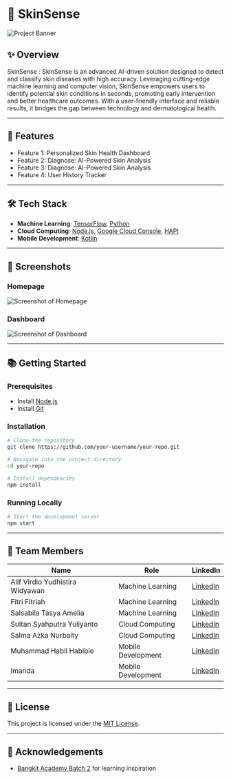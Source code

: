 # 📌 SkinSense

![Project Banner](https://via.placeholder.com/1200x400.png?text=Project+Banner+Goes+Here)

## ✨ Overview
SkinSense : SkinSense is an advanced AI-driven solution designed to detect and classify skin diseases with high accuracy. Leveraging cutting-edge machine learning and computer vision, SkinSense empowers users to identify potential skin conditions in seconds, promoting early intervention and better healthcare outcomes. With a user-friendly interface and reliable results, it bridges the gap between technology and dermatological health.

---

## 🚀 Features
- Feature 1: Personalized Skin Health Dashboard
- Feature 2: Diagnose: AI-Powered Skin Analysis
- Feature 3: Diagnose: AI-Powered Skin Analysis
- Feature 4: User History Tracker 

---

## 🛠️ Tech Stack
- **Machine Learning**: [TensorFlow](https://www.tensorflow.org/), [Python](https://www.python.org/)
- **Cloud Computing**: [Node.js](https://nodejs.org/), [Google Cloud Console](https://expressjs.com/), [HAPI](https://hapi.dev/)
- **Mobile Development**: [Kotlin](https://kotlinlang.org/)

---

## 📸 Screenshots
### Homepage
![Screenshot of Homepage](https://via.placeholder.com/800x400.png?text=Homepage+Screenshot)

### Dashboard
![Screenshot of Dashboard](https://via.placeholder.com/800x400.png?text=Dashboard+Screenshot)

---

## 📚 Getting Started

### Prerequisites
- Install [Node.js](https://nodejs.org/)
- Install [Git](https://git-scm.com/)

### Installation
```bash
# Clone the repository
git clone https://github.com/your-username/your-repo.git

# Navigate into the project directory
cd your-repo

# Install dependencies
npm install
```

### Running Locally
```bash
# Start the development server
npm start
```

---

## 👥 Team Members
| Name             | Role                 | LinkedIn                                       |
|------------------|----------------------|------------------------------------------------|
| Alif Virdio Yudhistira Widyawan         | Machine Learning               | [LinkedIn](https://linkedin.com/in/member1)    |
| Fitri Fitriah         |       Machine Learning         | [LinkedIn](https://linkedin.com/in/member2)    |
| Salsabila Tasya Amelia         | Machine Learning             | [LinkedIn](https://linkedin.com/in/member3)    |
| Sultan Syahputra Yuliyanto         | Cloud Computing               | [LinkedIn](https://linkedin.com/in/member4)    |
| Salma Azka Nurbaity         | Cloud Computing               | [LinkedIn](https://linkedin.com/in/member5)    |
| Muhammad Habil Habibie         | Mobile Development               | [LinkedIn](https://linkedin.com/in/member6)    |
| Imanda         | Mobile Development            | [LinkedIn](https://linkedin.com/in/member7)    |

---

## 📄 License
This project is licensed under the [MIT License](LICENSE).

---

## 🌟 Acknowledgements
- [Bangkit Academy Batch 2](https://grow.google/intl/id_id/bangkit/?tab=machine-learning) for learning inspiration
